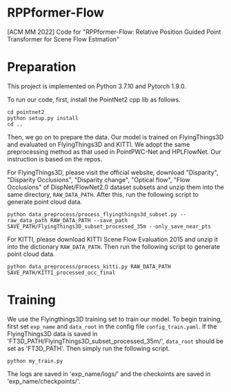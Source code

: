# RPPformer-Flow
[ACM MM 2022] Code for "RPPformer-Flow: Relative Position Guided Point Transformer for Scene Flow Estmation"

# Preparation
This project is implemented on Python 3.7.10 and Pytorch 1.9.0.


To run our code, first, install the PointNet2 cpp lib as follows.

```
cd pointnet2
python setup.py install
cd ..
```


Then, we go on to prepare the data. Our model is trained on FlyingThings3D and evaluated on FlyingThings3D and KITTI.
We adopt the same preprocessing method as that used in PointPWC-Net and HPLFlowNet. Our instruction is based on the repos.

For FlyingThings3D, please visit the official website, download "Disparity", "Disparity Occlusions", "Disparity change", "Optical flow", "Flow Occlusions" of DispNet/FlowNet2.0 dataset subsets and unzip them into the same directory, `RAW_DATA_PATH`. After this, run the following script to generate point cloud data.

```
python data_preprocess/process_flyingthings3d_subset.py --raw_data_path RAW_DATA_PATH --save_path SAVE_PATH/FlyingThings3D_subset_processed_35m --only_save_near_pts
```

For KITTI, please download KITTI Scene Flow Evaluation 2015 and unzip it into the dictionary `RAW_DATA_PATH`. Then run the following script to generate point cloud data.

```
python data_preprocess/process_kitti.py RAW_DATA_PATH SAVE_PATH/KITTI_processed_occ_final
```

# Training
We use the Flyingthings3D training set to train our model. To begin training, first set `exp_name` and `data_root` in the config file `config_train.yaml`.
If the FlyingThings3D data is saved in 'FT3D_PATH/FlyingThings3D_subset_processed_35m/',  `data_root` should be set as 'FT3D_PATH'.
Then simply run the following script.

```
python my_train.py
```

The logs are saved in 'exp_name/logs/' and the checkoints are saved in 'exp_name/checkpoints/'.
